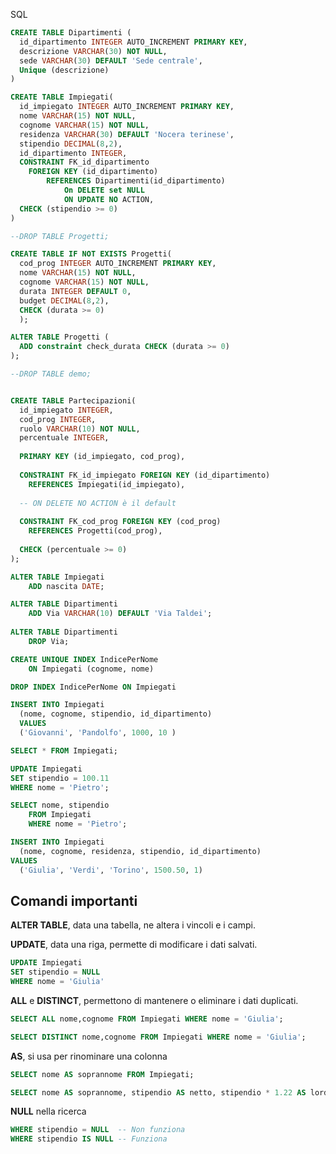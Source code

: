 SQL


```SQL
CREATE TABLE Dipartimenti (
  id_dipartimento INTEGER AUTO_INCREMENT PRIMARY KEY,
  descrizione VARCHAR(30) NOT NULL,
  sede VARCHAR(30) DEFAULT 'Sede centrale',
  Unique (descrizione)
)
```


```SQL
CREATE TABLE Impiegati(
  id_impiegato INTEGER AUTO_INCREMENT PRIMARY KEY,
  nome VARCHAR(15) NOT NULL,
  cognome VARCHAR(15) NOT NULL,
  residenza VARCHAR(30) DEFAULT 'Nocera terinese',
  stipendio DECIMAL(8,2), 
  id_dipartimento INTEGER,
  CONSTRAINT FK_id_dipartimento 
  	FOREIGN KEY (id_dipartimento)
		REFERENCES Dipartimenti(id_dipartimento)
  			On DELETE set NULL
  			ON UPDATE NO ACTION,
  CHECK (stipendio >= 0)
)
```

```SQL
--DROP TABLE Progetti;

CREATE TABLE IF NOT EXISTS Progetti(
  cod_prog INTEGER AUTO_INCREMENT PRIMARY KEY,
  nome VARCHAR(15) NOT NULL,
  cognome VARCHAR(15) NOT NULL,
  durata INTEGER DEFAULT 0,
  budget DECIMAL(8,2),
  CHECK (durata >= 0)
  );

ALTER TABLE Progetti (
  ADD constraint check_durata CHECK (durata >= 0)
);
```

```SQL
--DROP TABLE demo;


CREATE TABLE Partecipazioni(
  id_impiegato INTEGER,
  cod_prog INTEGER,
  ruolo VARCHAR(10) NOT NULL,
  percentuale INTEGER,
  
  PRIMARY KEY (id_impiegato, cod_prog),
  
  CONSTRAINT FK_id_impiegato FOREIGN KEY (id_dipartimento)
  	REFERENCES Impiegati(id_impiegato),
  
  -- ON DELETE NO ACTION è il default
  
  CONSTRAINT FK_cod_prog FOREIGN KEY (cod_prog)
  	REFERENCES Progetti(cod_prog),
  
  CHECK (percentuale >= 0)
);
```

```SQL
ALTER TABLE Impiegati
	ADD nascita DATE;
```

```SQL
ALTER TABLE Dipartimenti
	ADD Via VARCHAR(10) DEFAULT 'Via Taldei';
    
ALTER TABLE Dipartimenti
	DROP Via;
```

```SQL
CREATE UNIQUE INDEX IndicePerNome
	ON Impiegati (cognome, nome)

DROP INDEX IndicePerNome ON Impiegati
```

```SQL
INSERT INTO Impiegati 
  (nome, cognome, stipendio, id_dipartimento)
  VALUES
  ('Giovanni', 'Pandolfo', 1000, 10 )

```

```SQL
SELECT * FROM Impiegati;
```

```SQL
UPDATE Impiegati 
SET stipendio = 100.11
WHERE nome = 'Pietro';

SELECT nome, stipendio 
	FROM Impiegati 
    WHERE nome = 'Pietro';
```

```SQL
INSERT INTO Impiegati
  (nome, cognome, residenza, stipendio, id_dipartimento)
VALUES
  ('Giulia', 'Verdi', 'Torino', 1500.50, 1)
```

## Comandi importanti

**ALTER TABLE**, data una tabella, ne altera i vincoli e i campi.

**UPDATE**, data una riga, permette di modificare i dati salvati.
```SQL
UPDATE Impiegati 
SET stipendio = NULL
WHERE nome = 'Giulia'
```

**ALL** e **DISTINCT**, permettono di mantenere o eliminare i dati duplicati.

```SQL
SELECT ALL nome,cognome FROM Impiegati WHERE nome = 'Giulia';

SELECT DISTINCT nome,cognome FROM Impiegati WHERE nome = 'Giulia';
```

**AS**, si usa per rinominare una colonna

```SQL
SELECT nome AS soprannome FROM Impiegati;

SELECT nome AS soprannome, stipendio AS netto, stipendio * 1.22 AS lordo, (stipendio * 1.22) - stipendio AS tasse FROM Impiegati;

```


**NULL** nella ricerca
```SQL
WHERE stipendio = NULL  -- Non funziona
WHERE stipendio IS NULL -- Funziona
```